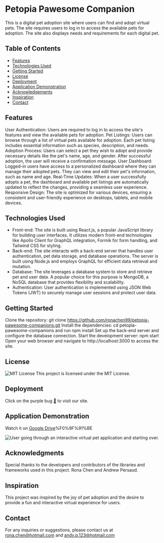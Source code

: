 # Petopia Pawesome Companion
This is a digital pet adoption site where users can find and adopt virtual pets. 
The site requires users to log in to access the available pets for adoption.
The site also displays needs and requirements for each digital pet.



## Table of Contents

- [Features](#features)
- [Technologies Used](#technologies-used)
- [Getting Started](#getting-started)
- [License](#license)
- [Deployment](#deployment)
- [Application Demonstration](#application-demonstration)
- [Acknowledgements](#acknowledgements)
- [Inspiration](#inspiration)
- [Contact](#contact)
  
## Features
User Authentication: Users are required to log in to access the site's features and view the available pets for adoption.
Pet Listings: Users can browse through a list of virtual pets available for adoption. Each pet listing includes essential information such as species, description, and needs.
Adoption Process: Users can select a pet they wish to adopt and provide necessary details like the pet's name, age, and gender. After successful adoption, the user will receive a confirmation message.
User Dashboard: Logged-in users have access to a personalized dashboard where they can manage their adopted pets. They can view and edit their pet's information, such as name and age.
Real-Time Updates: When a user successfully adopts a pet, the dashboard and available pet listings are automatically updated to reflect the changes, providing a seamless user experience.
Responsive Design: The site is optimized for various devices, ensuring a consistent and user-friendly experience on desktops, tablets, and mobile devices.

## Technologies Used
- Front-end: The site is built using React.js, a popular JavaScript library for building user interfaces. It utilizes modern front-end technologies like Apollo Client for GraphQL integration, Formik for form handling, and Tailwind CSS for styling.
- Back-end: The site interacts with a back-end server that handles user authentication, pet data storage, and database operations. The server is built using Node.js and employs GraphQL for efficient data retrieval and mutation.
- Database: The site leverages a database system to store and retrieve pet and user data. A popular choice for this purpose is MongoDB, a NoSQL database that provides flexibility and scalability.
- Authentication: User authentication is implemented using JSON Web Tokens (JWT) to securely manage user sessions and protect user data.

## Getting Started
Clone the repository: git clone https://github.com/ronachen99/petopia-pawesome-companions.git
Install the dependencies: cd petopia-pawesome-companions and run npm install
Set up the back-end server and configure the database connection.
Start the development server: npm start
Open your web browser and navigate to http://localhost:3000 to access the site.

## License
![MIT License](https://img.shields.io/badge/license-MIT%20License-purple.svg)
This project is licensed under the MIT License.

## Deployment
Click on the purple bug [👾](https://intense-sierra-89896-223bb459cf81.herokuapp.com/) to visit our site.

## Application Demonstration
Watch it on [Google Drive](https://drive.google.com/file/d/1Yg5sQcqRy0O4kgWjjluaWNCo2jeegmr8/view)%F0%9F%91%BE

![User going through an interactive virtual pet application and starting over.](./client/public/images/demo.gif)

## Acknowledgments
Special thanks to the developers and contributors of the libraries and frameworks used in this project.
Rona Chen and Andrew Persaud.

## Inspiration
This project was inspired by the joy of pet adoption and the desire to provide a fun and interactive virtual experience for users.

## Contact
For any inquiries or suggestions, please contact us at rona.chen@hotmail.com and andy.p.123@hotmail.com
